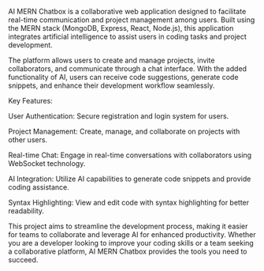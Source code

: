 
AI MERN Chatbox is a collaborative web application designed to facilitate real-time communication 
and project management among users. Built using the MERN stack (MongoDB, Express, React, Node.js), 
this application integrates artificial intelligence to assist users in coding tasks and project development.

The platform allows users to create and manage projects, invite collaborators,
and communicate through a chat interface. With the added functionality of AI, 
users can receive code suggestions, generate code snippets, and enhance their development workflow seamlessly.

Key Features:

User Authentication: Secure registration and login system for users.

Project Management: Create, manage, and collaborate on projects with other users.

Real-time Chat: Engage in real-time conversations with collaborators using WebSocket technology.

AI Integration: Utilize AI capabilities to generate code snippets and provide coding assistance.

Syntax Highlighting: View and edit code with syntax highlighting for better readability.

This project aims to streamline the development process, making it easier for teams to 
collaborate and leverage AI for enhanced productivity. Whether you are a developer looking to 
improve your coding skills or a team seeking a collaborative platform, AI MERN Chatbox 
provides the tools you need to succeed.

